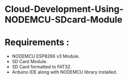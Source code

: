 # Cloud-Development-Using-NODEMCU-SDcard-Module

# Requirements : 
* NODEMCU ESP8266 v3 Module.
* SD Card Module.
* SD Card formatted to FAT32.
* Arduino IDE along with NODEMCU library installed.
